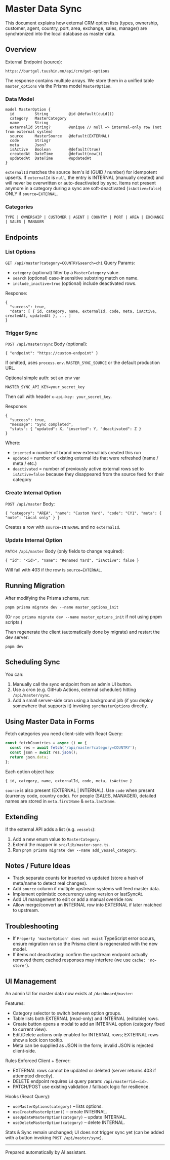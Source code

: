 # Master Data Sync

This document explains how external CRM option lists (types, ownership, customer, agent, country, port, area, exchange, sales, manager) are synchronized into the local database as master data.

## Overview

External Endpoint (source):

```
https://burtgel.tuushin.mn/api/crm/get-options
```

The response contains multiple arrays. We store them in a unified table `master_options` via the Prisma model `MasterOption`.

### Data Model

```
model MasterOption {
  id         String         @id @default(cuid())
  category   MasterCategory
  name       String
  externalId String?        @unique // null => internal-only row (not from external system)
  source     MasterSource   @default(EXTERNAL)
  code       String?
  meta       Json?
  isActive   Boolean        @default(true)
  createdAt  DateTime       @default(now())
  updatedAt  DateTime       @updatedAt
}
```

`externalId` matches the source item's id (GUID / number) for idempotent upserts.
If `externalId` is `null`, the entry is INTERNAL (manually created) and will never be overwritten or auto-deactivated by sync.
Items not present anymore in a category during a sync are soft-deactivated (`isActive=false`) ONLY if `source=EXTERNAL`.

### Categories

```
TYPE | OWNERSHIP | CUSTOMER | AGENT | COUNTRY | PORT | AREA | EXCHANGE | SALES | MANAGER
```

## Endpoints

### List Options

`GET /api/master?category=COUNTRY&search=chi`
Query Params:

- `category` (optional) filter by a `MasterCategory` value.
- `search` (optional) case-insensitive substring match on name.
- `include_inactive=true` (optional) include deactivated rows.

Response:

```
{
  "success": true,
  "data": [ { id, category, name, externalId, code, meta, isActive, createdAt, updatedAt }, ... ]
}
```

### Trigger Sync

`POST /api/master/sync`
Body (optional):

```
{ "endpoint": "https://custom-endpoint" }
```

If omitted, uses `process.env.MASTER_SYNC_SOURCE` or the default production URL.

Optional simple auth: set an env var

```
MASTER_SYNC_API_KEY=your_secret_key
```

Then call with header `x-api-key: your_secret_key`.

Response:

```
{
  "success": true,
  "message": "Sync completed",
  "stats": { "updated": X, "inserted": Y, "deactivated": Z }
}
```

Where:

- `inserted` = number of brand new external ids created this run
- `updated` = number of existing external ids that were refreshed (name / meta / etc.)
- `deactivated` = number of previously active external rows set to `isActive=false` because they disappeared from the source feed for their category

### Create Internal Option

`POST /api/master`
Body:

```
{ "category": "AREA", "name": "Custom Yard", "code": "CY1", "meta": { "note": "Local only" } }
```

Creates a row with `source=INTERNAL` and no `externalId`.

### Update Internal Option

`PATCH /api/master`
Body (only fields to change required):

```
{ "id": "<id>", "name": "Renamed Yard", "isActive": false }
```

Will fail with 403 if the row is `source=EXTERNAL`.

## Running Migration

After modifying the Prisma schema, run:

```
pnpm prisma migrate dev --name master_options_init
```

(Or `npx prisma migrate dev --name master_options_init` if not using pnpm scripts.)

Then regenerate the client (automatically done by migrate) and restart the dev server:

```
pnpm dev
```

## Scheduling Sync

You can:

1. Manually call the sync endpoint from an admin UI button.
2. Use a cron (e.g. GitHub Actions, external scheduler) hitting `/api/master/sync`.
3. Add a small server-side cron using a background job (if you deploy somewhere that supports it) invoking `syncMasterOptions` directly.

## Using Master Data in Forms

Fetch categories you need client-side with React Query:

```ts
const fetchCountries = async () => {
  const res = await fetch('/api/master?category=COUNTRY');
  const json = await res.json();
  return json.data;
};
```

Each option object has:

```
{ id, category, name, externalId, code, meta, isActive }
```

`source` is also present (EXTERNAL | INTERNAL).
Use `code` when present (currency code, country code). For people (SALES, MANAGER), detailed names are stored in `meta.firstName` & `meta.lastName`.

## Extending

If the external API adds a list (e.g. `vessels`):

1. Add a new enum value to `MasterCategory`.
2. Extend the mapper in `src/lib/master-sync.ts`.
3. Run `pnpm prisma migrate dev --name add_vessel_category`.

## Notes / Future Ideas

- Track separate counts for inserted vs updated (store a hash of meta/name to detect real changes).
- Add `source` column if multiple upstream systems will feed master data.
- Implement optimistic concurrency using version or lastSyncAt.
- Add UI management to edit or add a manual override row.
- Allow merge/convert an INTERNAL row into EXTERNAL if later matched to upstream.

## Troubleshooting

- If `Property 'masterOption' does not exist` TypeScript error occurs, ensure migration ran so the Prisma client is regenerated with the new model.
- If items not deactivating: confirm the upstream endpoint actually removed them; cached responses may interfere (we use `cache: 'no-store'`).

## UI Management

An admin UI for master data now exists at `/dashboard/master`:

Features:

- Category selector to switch between option groups.
- Table lists both EXTERNAL (read-only) and INTERNAL (editable) rows.
- Create button opens a modal to add an INTERNAL option (category fixed to current view).
- Edit/Delete actions only enabled for INTERNAL rows; EXTERNAL rows show a lock icon tooltip.
- Meta can be supplied as JSON in the form; invalid JSON is rejected client-side.

Rules Enforced Client + Server:

- EXTERNAL rows cannot be updated or deleted (server returns 403 if attempted directly).
- DELETE endpoint requires `id` query param: `/api/master?id=<id>`.
- PATCH/POST use existing validation / fallback logic for resilience.

Hooks (React Query):

- `useMasterOptions(category)` – lists options.
- `useCreateMasterOption()` – create INTERNAL.
- `useUpdateMasterOption(category)` – update INTERNAL.
- `useDeleteMasterOption(category)` – delete INTERNAL.

Stats & Sync remain unchanged; UI does not trigger sync yet (can be added with a button invoking `POST /api/master/sync`).

---

Prepared automatically by AI assistant.

